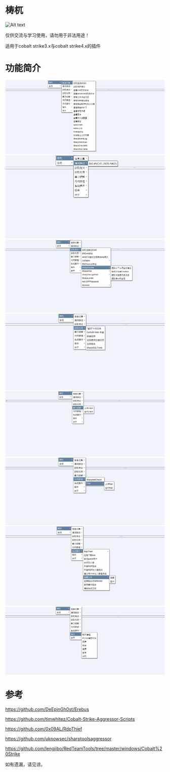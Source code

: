 # 梼杌
![Alt text](https://github.com/pandasec888/taowu-cobalt-strike/blob/master/img/timg.jpg)

仅供交流与学习使用，请勿用于非法用途！

适用于cobalt strike3.x与cobalt strike4.x的插件

# 功能简介
![](img/xx.png)
![](img/ld.png)
![](img/pz.png)
![](img/qx.png)
![](img/bp.png)
![](img/nw.png)
![](img/xt.png)
![](img/yl.png)

# 参考
https://github.com/DeEpinGh0st/Erebus

https://github.com/timwhitez/Cobalt-Strike-Aggressor-Scripts

https://github.com/0x09AL/RdpThief

https://github.com/uknowsec/sharptoolsaggressor

https://github.com/lengjibo/RedTeamTools/tree/master/windows/Cobalt%20Strike

如有遗漏，请见谅。
